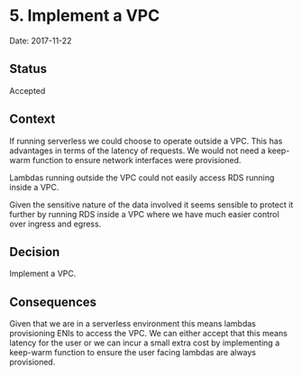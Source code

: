 # 5. Implement a VPC

Date: 2017-11-22

## Status

Accepted

## Context

If running serverless we could choose to operate outside 
a VPC. This has advantages in terms of the latency of 
requests. We would not need a keep-warm function to 
ensure network interfaces were provisioned. 

Lambdas running outside the VPC could not easily access 
RDS running inside a VPC. 

Given the sensitive nature of the data involved it seems
sensible to protect it further by running RDS inside a VPC 
where we have much easier control over ingress and egress.  

## Decision

Implement a VPC.

## Consequences

Given that we are in a serverless environment this means
lambdas provisioning ENIs to access the VPC. We can either 
accept that this means latency for the user or we can 
incur a small extra cost by implementing a keep-warm 
function to ensure the user facing lambdas are always 
provisioned. 

